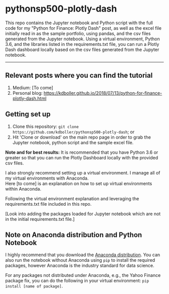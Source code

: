 # pythonsp500-plotly-dash
This repo contains the Jupyter notebook and Python script with the full code for my "Python for Finance:  Plotly Dash" post, as well as the excel file initially read in as the sample portfolio, using pandas, and the csv files generated from the Jupyter notebook.  Using a virtual environment, Python 3.6, and the libraries listed in the requirements.txt file, you can run a Plotly Dash dashboard locally based on the csv files generated from the Jupyter notebook.

---

## Relevant posts where you can find the tutorial

1. Medium: [To come]
2. Personal blog:  https://kdboller.github.io/2018/07/13/python-for-finance-plotly-dash.html

## Getting set up

1. Clone this repository:  ``git clone https://github.com/kdboller/pythonsp500-plotly-dash``; or 
2. Hit 'Clone or download' on the main repo page in order to grab the Jupyter notebook, python script and the sample excel file.

**Note and for best results:**  It is recommended that you have Python 3.6 or greater so that you can run the Plotly Dashboard locally with the provided csv files.  

I also strongly recommend setting up a virtual environment.  I manage all of my virtual environments with Anaconda.  
Here [to come] is an explanation on how to set up virtual environments within Anaconda.

Following the virtual environment explanation and leveraging the requirements.txt file included in this repo.

[Look into adding the packages loaded for Jupyter notebook which are not in the initial requirements.txt file.]

## Note on Anaconda distribution and Python Notebook

I highly recommend that you download the [Anaconda distribution](https://www.anaconda.com/download/).  You can also run the notebook without Anaconda using ``pip`` to install the required packages, however Anaconda is the industry standard for data science.

For any packages not distributed under Anaconda, e.g., the Yahoo Finance package fix, you can do the following in your virtual environment:  ``pip install [name of package]``.

